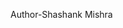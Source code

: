Author-Shashank Mishra

<!---
shashankMis/shashankMis is a ✨ special ✨ repository because its `README.md` (this file) appears on your GitHub profile.
You can click the Preview link to take a look at your changes.
--->
